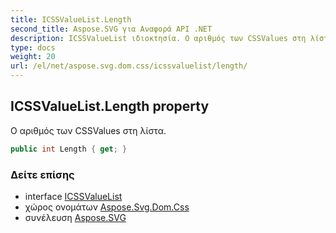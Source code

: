 ```yaml
---
title: ICSSValueList.Length
second_title: Aspose.SVG για Αναφορά API .NET
description: ICSSValueList ιδιοκτησία. Ο αριθμός των CSSValues στη λίστα.
type: docs
weight: 20
url: /el/net/aspose.svg.dom.css/icssvaluelist/length/
---
```

## ICSSValueList.Length property

Ο αριθμός των CSSValues στη λίστα.

```csharp
public int Length { get; }
```

### Δείτε επίσης

* interface [ICSSValueList](../)
* χώρος ονομάτων [Aspose.Svg.Dom.Css](../../icssvaluelist/)
* συνέλευση [Aspose.SVG](../../../)


